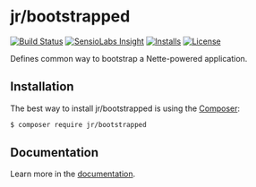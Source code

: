 # jr/bootstrapped

[![Build Status](https://travis-ci.org/rebendajirijr/bootstrapped.svg?branch=master)](https://travis-ci.org/rebendajirijr/bootstrapped)
[![SensioLabs Insight](https://img.shields.io/sensiolabs/i/16424f82-1592-460a-93a0-f894bf041a60.svg)](https://insight.sensiolabs.com/projects/16424f82-1592-460a-93a0-f894bf041a60)
[![Installs](https://img.shields.io/packagist/dt/jr/bootstrapped.svg)](https://packagist.org/packages/jr/bootstrapped)
[![License](https://img.shields.io/packagist/l/jr/bootstrapped.svg)](https://packagist.org/packages/jr/bootstrapped)

Defines common way to bootstrap a Nette-powered application.

## Installation

The best way to install jr/bootstrapped is using the [Composer](http://getcomposer.org/):

```sh
$ composer require jr/bootstrapped
```

## Documentation

Learn more in the [documentation](https://github.com/rebendajirijr/bootstrapped/blob/master/docs/en/index.md).
